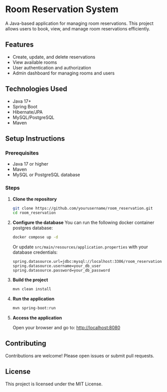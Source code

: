 # Room Reservation System

A Java-based application for managing room reservations. This project allows users to book, view, and manage room reservations efficiently.

## Features

- Create, update, and delete reservations
- View available rooms
- User authentication and authorization
- Admin dashboard for managing rooms and users

## Technologies Used

- Java 17+
- Spring Boot
- Hibernate/JPA
- MySQL/PostgreSQL
- Maven

## Setup Instructions

### Prerequisites

- Java 17 or higher
- Maven
- MySQL or PostgreSQL database

### Steps

1. **Clone the repository**
    ```bash
    git clone https://github.com/yourusername/room_reservation.git
    cd room_reservation
    ```

2. **Configure the database**
You can run the following docker container postgres database:
    ```bash
    docker compose up -d
    ```

    Or update `src/main/resources/application.properties` with your database credentials:
    ```properties
    spring.datasource.url=jdbc:mysql://localhost:3306/room_reservation
    spring.datasource.username=your_db_user
    spring.datasource.password=your_db_password
    ```

3. **Build the project**
    ```bash
    mvn clean install
    ```

4. **Run the application**
    ```bash
    mvn spring-boot:run
    ```

5. **Access the application**

    Open your browser and go to: [http://localhost:8080](http://localhost:8080)

## Contributing

Contributions are welcome! Please open issues or submit pull requests.

## License

This project is licensed under the MIT License.